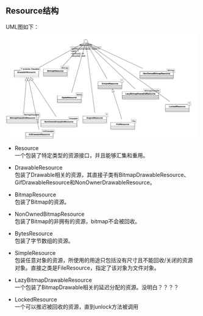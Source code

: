 ## Resource结构
UML图如下：
![image](../img/diagram_resource.png)

- Resource  
一个包装了特定类型的资源接口，并且能够汇集和重用。

- DrawableResource  
包装了Drawable相关的资源，其直接子类有BitmapDrawableResource、GifDrawableResource和NonOwnerDrawableResource。

- BitmapResource  
包装了Bitmap的资源。

- NonOwnedBitmapResource  
包装了Bitmap的非拥有的资源，bitmap不会被回收。

- BytesResource  
包装了字节数组的资源。  

- SimpleResource  
包装任意对象的资源，所使用的用途只包括没有尺寸且不能回收/关闭的资源对象。直接之类是FileResource，指定了该对象为文件对象。

- LazyBitmapDrawableResource  
一个包装了BitmapDrawable相关的延迟分配的资源。没明白？？？？

- LockedResource  
一个可以推迟被回收的资源，直到unlock方法被调用


